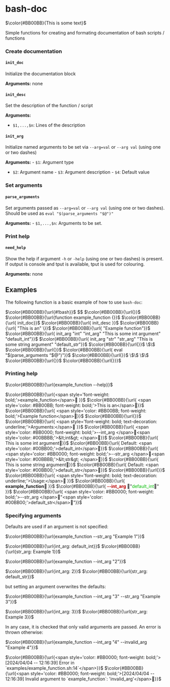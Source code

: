 bash-doc
================

$\color{#BB00BB}{This is some text}$

Simple functions for creating and formating documentation of bash
scripts / functions

### Create documentation

#### `init_doc`

Initialize the documentation block

**Arguments:** none

#### `init_desc`

Set the description of the function / script

**Arguments:**

- `$1,...,$n`: Lines of the description

#### `init_arg`

Initialize named arguments to be set via `--arg=val` or `--arg val`
(using one or two dashes)

**Arguments:** - `$1`: Argument type  
- `$2`: Argument name - `$3`: Argument description - `$4`: Default value

### Set arguments

#### `parse_arguments`

Set arguments passed as `--arg=val` or `--arg val` (using one or two
dashes). Should be used as `eval "$(parse_arguments "$@")"`

**Arguments:** - `$1,...,$n`: Arguments to be set.

### Print help

#### `need_help`

Show the help if argument `-h` or `-help` (using one or two dashes) is
present. If output is console and tput is available, tput is used for
colouring.

**Arguments:** none

## Examples

The following function is a basic example of how to use `bash-doc`:

$\color{#BB00BB}{\url{#!bash}}$ \$\$ $\color{#BB00BB}{\url{}}$
$\color{#BB00BB}{\url{function example_function {}}$
$\color{#BB00BB}{\url{    init_doc}}$
$\color{#BB00BB}{\url{    init_desc \}}$
$\color{#BB00BB}{\url{        "This is an" \}}$
$\color{#BB00BB}{\url{        "Example function"}}$
$\color{#BB00BB}{\url{    init_arg "int" "int_arg" "This is some int argument" "default_int"}}$
$\color{#BB00BB}{\url{    init_arg "str" "str_arg" "This is some string argument" "default_str"}}$
$\color{#BB00BB}{\url{}}$ \$\$ $\color{#BB00BB}{\url{}}$
$\color{#BB00BB}{\url{    eval "$(parse_arguments “$@")"}}$
$\color{#BB00BB}{\url{}}$ \$\$ \$\$ $\color{#BB00BB}{\url{}}$
$\color{#BB00BB}{\url{}}}$

### Printing help

$\color{#BB00BB}{\url{example_function --help}}$

$\color{#BB00BB}{\url{<span style='font-weight: bold;'>example_function</span>   }}$
$\color{#BB00BB}{\url{   <span style='color: #BB00BB; font-weight: bold;'>This is an</span>}}$
$\color{#BB00BB}{\url{   <span style='color: #BB00BB; font-weight: bold;'>Example function</span>}}$
$\color{#BB00BB}{\url{}}$
$\color{#BB00BB}{\url{   <span style='font-weight: bold; text-decoration: underline;'>Arguments:</span>      }}$
$\color{#BB00BB}{\url{      <span style='color: #BB0000; font-weight: bold;'>--int_arg  </span><span style='color: #00BBBB;'>&lt;int&gt; </span>}}$
$\color{#BB00BB}{\url{         This is some int argument}}$
$\color{#BB00BB}{\url{         Default: <span style='color: #00BB00;'>default_int</span>}}$
$\color{#BB00BB}{\url{      <span style='color: #BB0000; font-weight: bold;'>--str_arg  </span><span style='color: #00BBBB;'>&lt;str&gt; </span>}}$
$\color{#BB00BB}{\url{         This is some string argument}}$
$\color{#BB00BB}{\url{         Default: <span style='color: #00BB00;'>default_str</span>}}$
$\color{#BB00BB}{\url{}}$
$\color{#BB00BB}{\url{   <span style='font-weight: bold; text-decoration: underline;'>Usage:</span>      }}$
$\color{#BB00BB}{\url{      <span style='font-weight: bold;'>example_function</span> \}}$
$\color{#BB00BB}{\url{         <span style='color: #BB0000; font-weight: bold;'>--int_arg  </span>"<span style='color: #00BB00;'>default_int</span>" \}}$
$\color{#BB00BB}{\url{         <span style='color: #BB0000; font-weight: bold;'>--str_arg  </span>"<span style='color: #00BB00;'>default_str</span>"}}$

### Specifying arguments

Defaults are used if an argument is not specified:

$\color{#BB00BB}{\url{example_function --str_arg "Example 1"}}$

$\color{#BB00BB}{\url{int_arg: default_int}}$
$\color{#BB00BB}{\url{str_arg: Example 1}}$

$\color{#BB00BB}{\url{example_function --int_arg "2"}}$

$\color{#BB00BB}{\url{int_arg: 2}}$
$\color{#BB00BB}{\url{str_arg: default_str}}$

but setting an argument overwrites the defaults:

$\color{#BB00BB}{\url{example_function --int_arg "3" --str_arg "Example 3"}}$

$\color{#BB00BB}{\url{int_arg: 3}}$
$\color{#BB00BB}{\url{str_arg: Example 3}}$

In any case, it is checked that only valid arguments are passed. An
error is thrown otherwise:

$\color{#BB00BB}{\url{example_function --int_arg "4" --invalid_arg "Example 4"}}$

$\color{#BB00BB}{\url{<span style='color: #BB0000; font-weight: bold;'>[2024/04/04 -- 12:16:39] Error in `examples/example_function.sh:14`</span>}}$
$\color{#BB00BB}{\url{<span style='color: #BB0000; font-weight: bold;'>[2024/04/04 -- 12:16:39] Invalid argument to `example_function`: 'invalid_arg'</span>}}$
